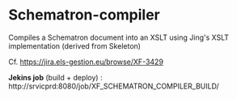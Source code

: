 # Schematron-compiler

Compiles a Schematron document into an XSLT using Jing's XSLT implementation (derived from Skeleton)

Cf. https://jira.els-gestion.eu/browse/XF-3429

**Jekins job** (build + deploy) : http://srvicprd:8080/job/XF_SCHEMATRON_COMPILER_BUILD/
